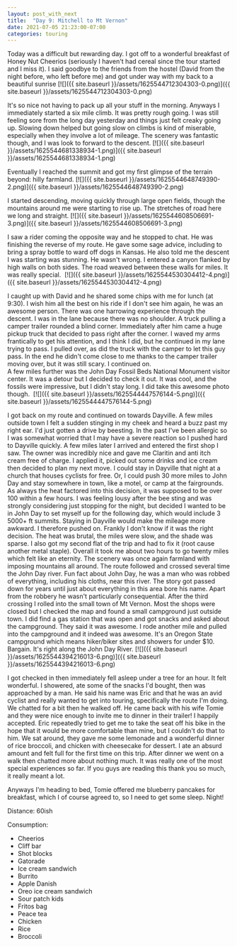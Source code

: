 ```yaml
---
layout: post_with_next
title:  "Day 9: Mitchell to Mt Vernon"
date: 2021-07-05 21:23:00-07:00
categories: touring
---
```

Today was a difficult but rewarding day. I got off to a wonderful breakfast of Honey Nut Cheerios (seriously I haven't had cereal since the tour started and I miss it). I said goodbye to the friends from the hostel (David from the night before, who left before me) and got under way with my back to a beautiful sunrise
[![]({{ site.baseurl }}/assets/1625544712304303-0.png)]({{ site.baseurl }}/assets/1625544712304303-0.png)
  
It's so nice not having to pack up all your stuff in the morning. Anyways I immediately started a six mile climb. It was pretty rough going. I was still feeling sore from the long day yesterday and things just felt creaky going up. Slowing down helped but going slow on climbs is kind of miserable, especially when they involve a lot of mileage. The scenery was fantastic though, and I was look to forward to the descent.
[![]({{ site.baseurl }}/assets/1625544681338934-1.png)]({{ site.baseurl }}/assets/1625544681338934-1.png)
  
Eventually I reached the summit and got my first glimpse of the terrain beyond: hilly farmland.
[![]({{ site.baseurl }}/assets/1625544648749390-2.png)]({{ site.baseurl }}/assets/1625544648749390-2.png)
  
I started descending, moving quickly through large open fields, though the mountains around me were starting to rise up. The stretches of road here we long and straight.
[![]({{ site.baseurl }}/assets/1625544608506691-3.png)]({{ site.baseurl }}/assets/1625544608506691-3.png)
  
I saw a rider coming the opposite way and he stopped to chat. He was finishing the reverse of my route. He gave some sage advice, including to bring a spray bottle to ward off dogs in Kansas. He also told me the descent I was starting was stunning. He wasn't wrong. I entered a canyon flanked by high walls on both sides. The road weaved between these walls for miles. It was really special. 
[![]({{ site.baseurl }}/assets/1625544530304412-4.png)]({{ site.baseurl }}/assets/1625544530304412-4.png)
  
I caught up with David and he shared some chips with me for lunch (at 9:30). I wish him all the best on his ride if I don't see him again, he was an awesome person. There was one harrowing experience through the descent. I was in the lane because there was no shoulder. A truck pulling a camper trailer rounded a blind corner. Immediately after him came a huge pickup truck that decided to pass right after the corner. I waved my arms frantically to get his attention, and I think I did, but he continued in my lane trying to pass. I pulled over, as did the truck with the camper to let this guy pass. In the end he didn't come close to me thanks to the camper trailer moving over, but it was still scary. I continued on.  
A few miles further was the John Day Fossil Beds National Monument visitor center. It was a detour but I decided to check it out. It was cool, and the fossils were impressive, but I didn't stay long. I did take this awesome photo though. 
[![]({{ site.baseurl }}/assets/1625544447576144-5.png)]({{ site.baseurl }}/assets/1625544447576144-5.png)
  
I got back on my route and continued on towards Dayville. A few miles outside town I felt a sudden stinging in my cheek and heard a buzz past my right ear. I'd just gotten a drive by beesting. In the past I've been allergic so I was somewhat worried that I may have a severe reaction so I pushed hard to Dayville quickly. A few miles later I arrived and entered the first shop I saw. The owner was incredibly nice and gave me Claritin and anti itch cream free of charge. I applied it, picked out some drinks and ice cream then decided to plan my next move. I could stay in Dayville that night at a church that houses cyclists for free. Or, I could push 30 more miles to John Day and stay somewhere in town, like a motel, or camp at the fairgrounds. As always the heat factored into this decision, it was supposed to be over 100 within a few hours. I was feeling lousy after the bee sting and was strongly considering just stopping for the night, but decided I wanted to be in John Day to set myself up for the following day, which would include 3 5000+ ft summits. Staying in Dayville would make the mileage more awkward. I therefore pushed on. Frankly I don't know if it was the right decision. The heat was brutal, the miles were slow, and the shade was sparse. I also got my second flat of the trip and had to fix it (root cause another metal staple). Overall it took me about two hours to go twenty miles which felt like an eternity. The scenery was once again farmland with imposing mountains all around. The route followed and crossed several time the John Day river. Fun fact about John Day, he was a man who was robbed of everything, including his cloths, near this river. The story got passed down for years until just about everything in this area bore his name. Apart from the robbery he wasn't particularly consequential. After the third crossing I rolled into the small town of Mt Vernon. Most the shops were closed but I checked the map and found a small campground just outside town. I did find a gas station that was open and got snacks and asked about the campground. They said it was awesome. I rode another mile and pulled into the campground and it indeed was awesome. It's an Oregon State campground which means hiker/biker sites and showers for under $10. Bargain. It's right along the John Day River.
[![]({{ site.baseurl }}/assets/1625544394216013-6.png)]({{ site.baseurl }}/assets/1625544394216013-6.png)
  
I got checked in then immediately fell asleep under a tree for an hour. It felt wonderful. I showered, ate some of the snacks I'd bought, then was approached by a man. He said his name was Eric and that he was an avid cyclist and really wanted to get into touring, specifically the route I'm doing. We chatted for a bit then he walked off. He came back with his wife Tomie and they were nice enough to invite me to dinner in their trailer! I happily accepted. Eric repeatedly tried to get me to take the seat off his bike in the hope that it would be more comfortable than mine, but I couldn't do that to him. We sat around, they gave me some lemonade and a wonderful dinner of rice broccoli, and chicken with cheesecake for dessert. I ate an absurd amount and felt full for the first time on this trip. After dinner we went on a walk then chatted more about nothing much. It was really one of the most special experiences so far. If you guys are reading this thank you so much, it really meant a lot.   
  
Anyways I'm heading to bed, Tomie offered me blueberry pancakes for breakfast, which I of course agreed to, so I need to get some sleep. Night!  

Distance: 60ish

Consumption:

* Cheerios
* Cliff bar
* Shot blocks
* Gatorade
* Ice cream sandwich
* Burrito
* Apple Danish
* Oreo ice cream sandwich
* Sour patch kids
* Fritos bag
* Peace tea
* Chicken
* Rice
* Broccoli
